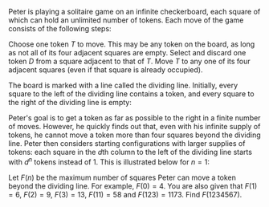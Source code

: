 Peter is playing a solitaire game on an infinite checkerboard, each square of which can hold an unlimited number of tokens.
Each move of the game consists of the following steps:

Choose one token $T$ to move. This may be any token on the board, as long as not all of its four adjacent squares are empty.
Select and discard one token $D$ from a square adjacent to that of $T$.
Move $T$ to any one of its four adjacent squares (even if that square is already occupied).




The board is marked with a line called the dividing line. Initially, every square to the left of the dividing line contains a token, and every square to the right of the dividing line is empty:



Peter's goal is to get a token as far as possible to the right in a finite number of moves. However, he quickly finds out that, even with his infinite supply of tokens, he cannot move a token more than four squares beyond the dividing line.
Peter then considers starting configurations with larger supplies of tokens: each square in the $d$th column to the left of the dividing line starts with $d^n$ tokens instead of $1$. This is illustrated below for $n=1$:



Let $F(n)$ be the maximum number of squares Peter can move a token beyond the dividing line. For example, $F(0)=4$.
You are also given that $F(1)=6$, $F(2)=9$, $F(3)=13$, $F(11)=58$ and $F(123)=1173$.
Find $F(1234567)$.
